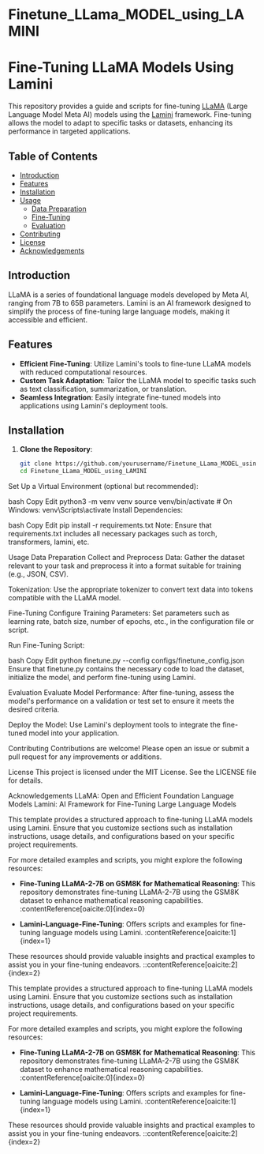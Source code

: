 # Finetune_LLama_MODEL_using_LAMINI


# Fine-Tuning LLaMA Models Using Lamini

This repository provides a guide and scripts for fine-tuning [LLaMA](https://arxiv.org/abs/2302.13971) (Large Language Model Meta AI) models using the [Lamini](https://lamini.ai/) framework. Fine-tuning allows the model to adapt to specific tasks or datasets, enhancing its performance in targeted applications.

## Table of Contents

- [Introduction](#introduction)
- [Features](#features)
- [Installation](#installation)
- [Usage](#usage)
  - [Data Preparation](#data-preparation)
  - [Fine-Tuning](#fine-tuning)
  - [Evaluation](#evaluation)
- [Contributing](#contributing)
- [License](#license)
- [Acknowledgements](#acknowledgements)

## Introduction

LLaMA is a series of foundational language models developed by Meta AI, ranging from 7B to 65B parameters. Lamini is an AI framework designed to simplify the process of fine-tuning large language models, making it accessible and efficient.

## Features

- **Efficient Fine-Tuning**: Utilize Lamini's tools to fine-tune LLaMA models with reduced computational resources.
- **Custom Task Adaptation**: Tailor the LLaMA model to specific tasks such as text classification, summarization, or translation.
- **Seamless Integration**: Easily integrate fine-tuned models into applications using Lamini's deployment tools.

## Installation

1. **Clone the Repository**:

   ```bash
   git clone https://github.com/yourusername/Finetune_LLama_MODEL_using_LAMINI.git
   cd Finetune_LLama_MODEL_using_LAMINI

Set Up a Virtual Environment (optional but recommended):

bash
Copy
Edit
python3 -m venv venv
source venv/bin/activate  # On Windows: venv\Scripts\activate
Install Dependencies:

bash
Copy
Edit
pip install -r requirements.txt
Note: Ensure that requirements.txt includes all necessary packages such as torch, transformers, lamini, etc.

Usage
Data Preparation
Collect and Preprocess Data: Gather the dataset relevant to your task and preprocess it into a format suitable for training (e.g., JSON, CSV).

Tokenization: Use the appropriate tokenizer to convert text data into tokens compatible with the LLaMA model.

Fine-Tuning
Configure Training Parameters: Set parameters such as learning rate, batch size, number of epochs, etc., in the configuration file or script.

Run Fine-Tuning Script:

bash
Copy
Edit
python finetune.py --config configs/finetune_config.json
Ensure that finetune.py contains the necessary code to load the dataset, initialize the model, and perform fine-tuning using Lamini.

Evaluation
Evaluate Model Performance: After fine-tuning, assess the model's performance on a validation or test set to ensure it meets the desired criteria.

Deploy the Model: Use Lamini's deployment tools to integrate the fine-tuned model into your application.

Contributing
Contributions are welcome! Please open an issue or submit a pull request for any improvements or additions.

License
This project is licensed under the MIT License. See the LICENSE file for details.

Acknowledgements
LLaMA: Open and Efficient Foundation Language Models
Lamini: AI Framework for Fine-Tuning Large Language Models

 

This template provides a structured approach to fine-tuning LLaMA models using Lamini. Ensure that you customize sections such as installation instructions, usage details, and configurations based on your specific project requirements.

For more detailed examples and scripts, you might explore the following resources:

- **Fine-Tuning LLaMA-2-7B on GSM8K for Mathematical Reasoning**: This repository demonstrates fine-tuning LLaMA-2-7B using the GSM8K dataset to enhance mathematical reasoning capabilities. :contentReference[oaicite:0]{index=0}

- **Lamini-Language-Fine-Tuning**: Offers scripts and examples for fine-tuning language models using Lamini. :contentReference[oaicite:1]{index=1}

These resources should provide valuable insights and practical examples to assist you in your fine-tuning endeavors.
::contentReference[oaicite:2]{index=2}

 

This template provides a structured approach to fine-tuning LLaMA models using Lamini. Ensure that you customize sections such as installation instructions, usage details, and configurations based on your specific project requirements.

For more detailed examples and scripts, you might explore the following resources:

- **Fine-Tuning LLaMA-2-7B on GSM8K for Mathematical Reasoning**: This repository demonstrates fine-tuning LLaMA-2-7B using the GSM8K dataset to enhance mathematical reasoning capabilities. :contentReference[oaicite:0]{index=0}

- **Lamini-Language-Fine-Tuning**: Offers scripts and examples for fine-tuning language models using Lamini. :contentReference[oaicite:1]{index=1}

These resources should provide valuable insights and practical examples to assist you in your fine-tuning endeavors.
::contentReference[oaicite:2]{index=2}
 




